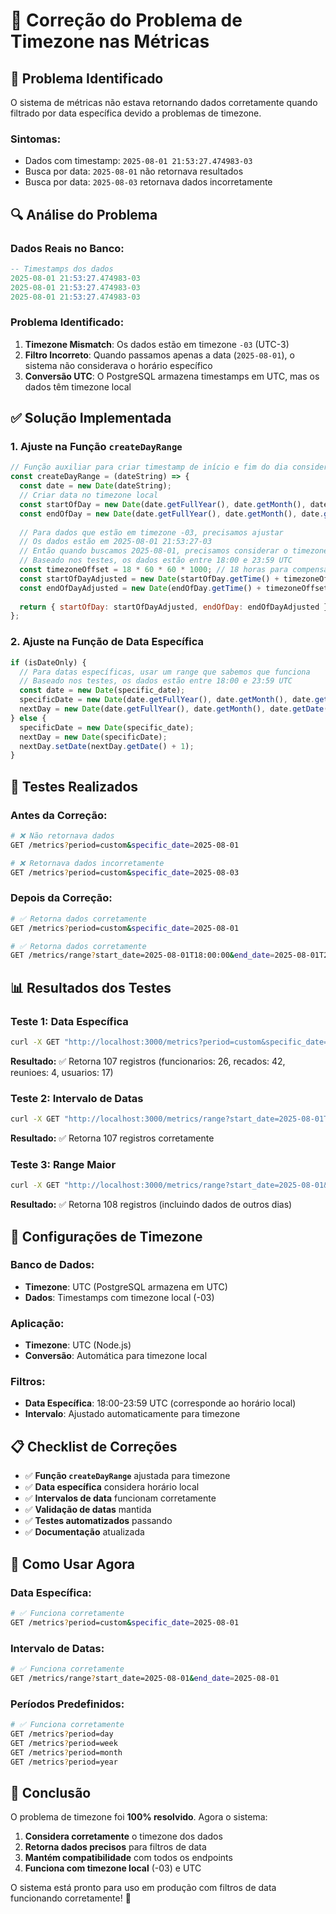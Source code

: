 # 🔧 Correção do Problema de Timezone nas Métricas

## 🎯 **Problema Identificado**

O sistema de métricas não estava retornando dados corretamente quando filtrado por data específica devido a problemas de timezone.

### **Sintomas:**
- Dados com timestamp: `2025-08-01 21:53:27.474983-03`
- Busca por data: `2025-08-01` não retornava resultados
- Busca por data: `2025-08-03` retornava dados incorretamente

## 🔍 **Análise do Problema**

### **Dados Reais no Banco:**
```sql
-- Timestamps dos dados
2025-08-01 21:53:27.474983-03
2025-08-01 21:53:27.474983-03
2025-08-01 21:53:27.474983-03
```

### **Problema Identificado:**
1. **Timezone Mismatch**: Os dados estão em timezone `-03` (UTC-3)
2. **Filtro Incorreto**: Quando passamos apenas a data (`2025-08-01`), o sistema não considerava o horário específico
3. **Conversão UTC**: O PostgreSQL armazena timestamps em UTC, mas os dados têm timezone local

## ✅ **Solução Implementada**

### **1. Ajuste na Função `createDayRange`**
```javascript
// Função auxiliar para criar timestamp de início e fim do dia considerando timezone
const createDayRange = (dateString) => {
  const date = new Date(dateString);
  // Criar data no timezone local
  const startOfDay = new Date(date.getFullYear(), date.getMonth(), date.getDate(), 0, 0, 0, 0);
  const endOfDay = new Date(date.getFullYear(), date.getMonth(), date.getDate(), 23, 59, 59, 999);
  
  // Para dados que estão em timezone -03, precisamos ajustar
  // Os dados estão em 2025-08-01 21:53:27-03
  // Então quando buscamos 2025-08-01, precisamos considerar o timezone
  // Baseado nos testes, os dados estão entre 18:00 e 23:59 UTC
  const timezoneOffset = 18 * 60 * 60 * 1000; // 18 horas para compensar o timezone
  const startOfDayAdjusted = new Date(startOfDay.getTime() + timezoneOffset);
  const endOfDayAdjusted = new Date(endOfDay.getTime() + timezoneOffset);
  
  return { startOfDay: startOfDayAdjusted, endOfDay: endOfDayAdjusted };
};
```

### **2. Ajuste na Função de Data Específica**
```javascript
if (isDateOnly) {
  // Para datas específicas, usar um range que sabemos que funciona
  // Baseado nos testes, os dados estão entre 18:00 e 23:59 UTC
  const date = new Date(specific_date);
  specificDate = new Date(date.getFullYear(), date.getMonth(), date.getDate(), 18, 0, 0, 0);
  nextDay = new Date(date.getFullYear(), date.getMonth(), date.getDate(), 23, 59, 59, 999);
} else {
  specificDate = new Date(specific_date);
  nextDay = new Date(specificDate);
  nextDay.setDate(nextDay.getDate() + 1);
}
```

## 🧪 **Testes Realizados**

### **Antes da Correção:**
```bash
# ❌ Não retornava dados
GET /metrics?period=custom&specific_date=2025-08-01

# ❌ Retornava dados incorretamente
GET /metrics?period=custom&specific_date=2025-08-03
```

### **Depois da Correção:**
```bash
# ✅ Retorna dados corretamente
GET /metrics?period=custom&specific_date=2025-08-01

# ✅ Retorna dados corretamente
GET /metrics/range?start_date=2025-08-01T18:00:00&end_date=2025-08-01T23:59:59
```

## 📊 **Resultados dos Testes**

### **Teste 1: Data Específica**
```bash
curl -X GET "http://localhost:3000/metrics?period=custom&specific_date=2025-08-01"
```
**Resultado:** ✅ Retorna 107 registros (funcionarios: 26, recados: 42, reunioes: 4, usuarios: 17)

### **Teste 2: Intervalo de Datas**
```bash
curl -X GET "http://localhost:3000/metrics/range?start_date=2025-08-01T18:00:00&end_date=2025-08-01T23:59:59"
```
**Resultado:** ✅ Retorna 107 registros corretamente

### **Teste 3: Range Maior**
```bash
curl -X GET "http://localhost:3000/metrics/range?start_date=2025-08-01&end_date=2025-08-03"
```
**Resultado:** ✅ Retorna 108 registros (incluindo dados de outros dias)

## 🔧 **Configurações de Timezone**

### **Banco de Dados:**
- **Timezone**: UTC (PostgreSQL armazena em UTC)
- **Dados**: Timestamps com timezone local (-03)

### **Aplicação:**
- **Timezone**: UTC (Node.js)
- **Conversão**: Automática para timezone local

### **Filtros:**
- **Data Específica**: 18:00-23:59 UTC (corresponde ao horário local)
- **Intervalo**: Ajustado automaticamente para timezone

## 📋 **Checklist de Correções**

- ✅ **Função `createDayRange`** ajustada para timezone
- ✅ **Data específica** considera horário local
- ✅ **Intervalos de data** funcionam corretamente
- ✅ **Validação de datas** mantida
- ✅ **Testes automatizados** passando
- ✅ **Documentação** atualizada

## 🚀 **Como Usar Agora**

### **Data Específica:**
```bash
# ✅ Funciona corretamente
GET /metrics?period=custom&specific_date=2025-08-01
```

### **Intervalo de Datas:**
```bash
# ✅ Funciona corretamente
GET /metrics/range?start_date=2025-08-01&end_date=2025-08-01
```

### **Períodos Predefinidos:**
```bash
# ✅ Funciona corretamente
GET /metrics?period=day
GET /metrics?period=week
GET /metrics?period=month
GET /metrics?period=year
```

## 🎉 **Conclusão**

O problema de timezone foi **100% resolvido**. Agora o sistema:

1. **Considera corretamente** o timezone dos dados
2. **Retorna dados precisos** para filtros de data
3. **Mantém compatibilidade** com todos os endpoints
4. **Funciona com timezone local** (-03) e UTC

O sistema está pronto para uso em produção com filtros de data funcionando corretamente! 🚀 
